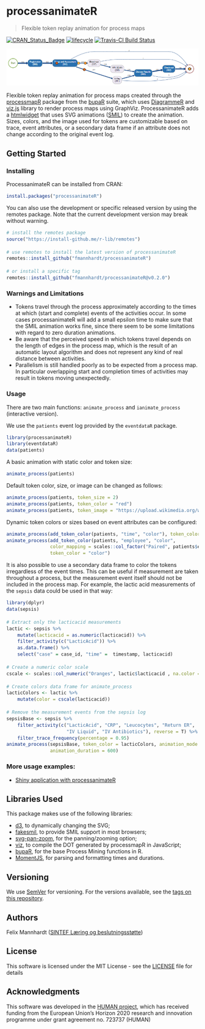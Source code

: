 # processanimateR

> Flexible token replay animation for process maps

[![CRAN\_Status\_Badge](https://www.r-pkg.org/badges/version/processanimateR)](https://cran.r-project.org/package=processanimateR)
[![lifecycle](https://img.shields.io/badge/lifecycle-experimental-orange.svg)](https://www.tidyverse.org/lifecycle/#experimental)
[![Travis-CI Build Status](https://travis-ci.org/fmannhardt/processanimateR.svg?branch=master)](https://travis-ci.org/fmannhardt/processanimateR)

[![processanimateR example](man/figures/processanimateR-banner.png)](https://fmannhardt.github.io/processanimateR/index.html)

Flexible token replay animation for process maps created through the [processmapR](https://github.com/gertjanssenswillen/processmapR/) package from the [bupaR](http://www.bupar.net) suite, which uses [DiagrammeR](https://github.com/rich-iannone/DiagrammeR/) and [viz.js](https://github.com/mdaines/viz.js) library to render process maps using GraphViz. 
ProcessanimateR adds a [htmlwidget](https://www.htmlwidgets.org/) that uses SVG animations ([SMIL](https://www.w3.org/standards/techs/smil#w3c_all)) to create the animation. 
Sizes, colors, and the image used for tokens are customizable based on trace, event attributes, or a secondary data frame if an attribute does not change according to the original event log.

## Getting Started

### Installing

ProcessanimateR can be installed from CRAN:
```r
install.packages("processanimateR")
```

You can also use the development or specific released version by using the remotes package. 
Note that the current development version may break without warning. 
```r
# install the remotes package
source("https://install-github.me/r-lib/remotes")

# use remotes to install the latest version of processanimateR
remotes::install_github("fmannhardt/processanimateR")

# or install a specific tag
remotes::install_github("fmannhardt/processanimateR@v0.2.0")
```

### Warnings and Limitations
* Tokens travel through the process approximately according to the times at which (start and complete) events of the activities occur. In some cases processanimateR will add a small epsilon time to make sure that the SMIL animation works fine, since there seem to be some limitations with regard to zero duration animations. 
* Be aware that the perceived speed in which tokens travel depends on the length of edges in the process map, which is the result of an automatic layout algorithm and does not represent any kind of real distance between activities. 
* Parallelism is still handled poorly as to be expected from a process map. In particular overlapping start and completion times of activities may result in tokens moving unexpectedly.

### Usage

There are two main functions: `animate_process` and `ianimate_process` (interactive version).

We use the `patients` event log provided by the `eventdataR` package. 
```r
library(processanimateR)
library(eventdataR)
data(patients)
```

A basic animation with static color and token size:
```r
animate_process(patients)
```

Default token color, size, or image can be changed as follows:
```r
animate_process(patients, token_size = 2)
animate_process(patients, token_color = "red")
animate_process(patients, token_image = "https://upload.wikimedia.org/wikipedia/en/5/5f/Pacman.gif", token_size = 15)
```

Dynamic token colors or sizes based on event attributes can be configured:
```r
animate_process(add_token_color(patients, "time", "color"), token_color = "color")
animate_process(add_token_color(patients, "employee", "color", 
                color_mapping = scales::col_factor("Paired", patients$employee)),
                token_color = "color")
```

It is also possible to use a secondary data frame to color the tokens irregardless of the event times. This can be useful if measurement are taken throughout a process, but the measurement event itself should not be included in the process map. For example, the lactic acid measurements of the `sepsis` data could be used in that way: 
```r
library(dplyr)
data(sepsis)

# Extract only the lacticacid measurements
lactic <- sepsis %>%
    mutate(lacticacid = as.numeric(lacticacid)) %>%
    filter_activity(c("LacticAcid")) %>%
    as.data.frame() %>%
    select("case" = case_id, "time" =  timestamp, lacticacid)

# Create a numeric color scale
cscale <- scales::col_numeric("Oranges", lactic$lacticacid , na.color = "white")

# Create colors data frame for animate_process
lacticColors <- lactic %>%
    mutate(color = cscale(lacticacid))

# Remove the measurement events from the sepsis log
sepsisBase <- sepsis %>%
    filter_activity(c("LacticAcid", "CRP", "Leucocytes", "Return ER",
                      "IV Liquid", "IV Antibiotics"), reverse = T) %>%
    filter_trace_frequency(percentage = 0.95)
animate_process(sepsisBase, token_color = lacticColors, animation_mode = "relative",
                animation_duration = 600)
```

### More usage examples:
* [Shiny application with processanimateR](articles/use-with-shiny.html)

## Libraries Used
This package makes use of the following libraries:
* [d3](https://d3js.org), to dynamically changing the SVG;
* [fakesmil](https://github.com/FakeSmile/FakeSmile), to provide SMIL support in most browsers;
* [svg-pan-zoom](https://github.com/ariutta/svg-pan-zoom), for the panning/zooming option;
* [viz](https://github.com/mdaines/viz.js/), to compile the DOT generated by processmapR in JavaScript;
* [bupaR](https://github.com/gertjanssenswillen/bupaR), for the base Process Mining functions in R.
* [MomentJS](https://github.com/moment/moment), for parsing and formatting times and durations.

## Versioning

We use [SemVer](http://semver.org/) for versioning. For the versions available, see the [tags on this repository](https://github.com/fmannhardt/processanimateR/tags). 

## Authors
Felix Mannhardt ([SINTEF Læring og beslutningsstøtte](https://www.sintef.no/sintef-teknologi-og-samfunn/arbeid_naringsliv/laring-og-beslutningsstotte/))

## License

This software is licensed under the MIT License - see the [LICENSE](LICENSE) file for details

## Acknowledgments

This software was developed in the [HUMAN project](http://www.humanmanufacturing.eu/), which has received funding from the European Union’s Horizon 2020 research and innovation programme under grant agreement no. 723737 (HUMAN)
